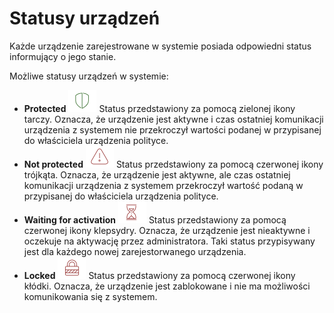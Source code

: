 # Statusy urządzeń

Każde urządzenie zarejestrowane w systemie posiada odpowiedni status informujący o jego stanie.

Możliwe statusy urządzeń w systemie:

* **Protected** ![](../../.gitbook/assets/protected.png) Status przedstawiony za pomocą zielonej ikony tarczy. Oznacza, że urządzenie jest aktywne i czas ostatniej komunikacji urządzenia z systemem nie przekroczył wartości podanej w przypisanej do właściciela urządzenia polityce.
* **Not protected** ![](../../.gitbook/assets/not_procted.png) Status przedstawiony za pomocą czerwonej ikony trójkąta. Oznacza, że urządzenie jest aktywne, ale czas ostatniej komunikacji urządzenia z systemem przekroczył wartość podaną w przypisanej do właściciela urządzenia polityce.
* **Waiting for activation** ![](../../.gitbook/assets/activate.png) Status przedstawiony za pomocą czerwonej ikony klepsydry. Oznacza, że urządzenie jest nieaktywne i oczekuje na aktywację przez administratora. Taki status przypisywany jest dla każdego nowej zarejestorwanego urządzenia.
* **Locked** ![](../../.gitbook/assets/locked%20%281%29.png) Status przedstawiony za pomocą czerwonej ikony kłódki. Oznacza, że urządzenie jest zablokowane i nie ma możliwości komunikowania się z systemem.

